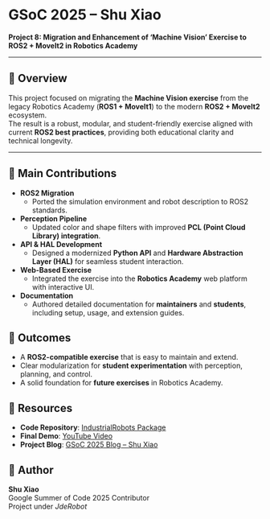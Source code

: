 # GSoC 2025 – Shu Xiao  
**Project 8: Migration and Enhancement of ‘Machine Vision’ Exercise to ROS2 + MoveIt2 in Robotics Academy**

---

## 📌 Overview
This project focused on migrating the **Machine Vision exercise** from the legacy Robotics Academy (**ROS1 + MoveIt1**) to the modern **ROS2 + MoveIt2** ecosystem.  
The result is a robust, modular, and student-friendly exercise aligned with current **ROS2 best practices**, providing both educational clarity and technical longevity.

---

## 🔧 Main Contributions
- **ROS2 Migration**
  - Ported the simulation environment and robot description to ROS2 standards.  
- **Perception Pipeline**
  - Updated color and shape filters with improved **PCL (Point Cloud Library) integration**.  
- **API & HAL Development**
  - Designed a modernized **Python API** and **Hardware Abstraction Layer (HAL)** for seamless student interaction.  
- **Web-Based Exercise**
  - Integrated the exercise into the **Robotics Academy** web platform with interactive UI.  
- **Documentation**
  - Authored detailed documentation for **maintainers** and **students**, including setup, usage, and extension guides.  


## 🎯 Outcomes
- A **ROS2-compatible exercise** that is easy to maintain and extend.  
- Clear modularization for **student experimentation** with perception, planning, and control.  
- A solid foundation for **future exercises** in Robotics Academy.  


## 🔗 Resources
- **Code Repository**: [IndustrialRobots Package](https://github.com/TheRoboticsClub/gsoc2025-Shu_Xiao/tree/main/IndustrialRobots)  
- **Final Demo**: [YouTube Video](https://youtu.be/719pIDC94RU)  
- **Project Blog**: [GSoC 2025 Blog – Shu Xiao](https://theroboticsclub.github.io/gsoc2025-Shu_Xiao/)  


## 👤 Author
**Shu Xiao**  
Google Summer of Code 2025 Contributor  
Project under *JdeRobot*  
